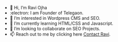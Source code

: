 - 👋 Hi, I’m Ravi Ojha
- :electron:  I am Founder of Telegaon.
- 👀 I’m interested in Wordpress CMS and SEO.
- 🌱 I’m currently learning HTML/CSS and Javascript.
- 💞️ I’m looking to collaborate on SEO Projects.
- 📫 Reach out to me by clicking here <a href="https://ravoza.com/contact/">Contact Ravi</a>.

<!---
raviojha06/raviojha06 is a ✨ special ✨ repository because its `README.md` (this file) appears on your GitHub profile.
You can click the Preview link to take a look at your changes.
--->
